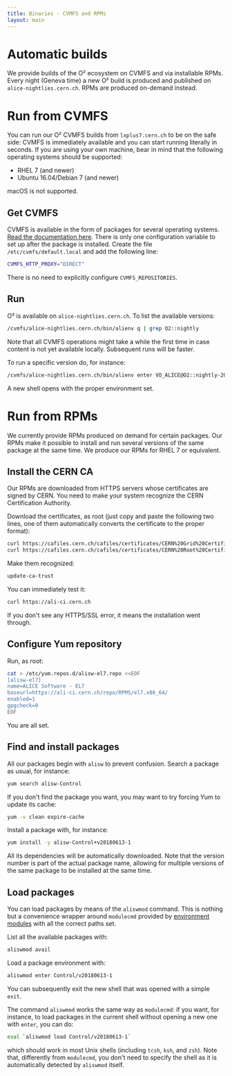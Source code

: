 ```yaml
---
title: Binaries - CVMFS and RPMs
layout: main
---
```


Automatic builds
================

We provide builds of the O² ecosystem on CVMFS and via installable RPMs. Every night (Geneva time)
a new O² build is produced and published on `alice-nightlies.cern.ch`. RPMs are produced on-demand
instead.


Run from CVMFS
==============

You can run our O² CVMFS builds from `lxplus7.cern.ch` to be on the safe side: CVMFS is immediately
available and you can start running literally in seconds. If you are using your own machine, bear in
mind that the following operating systems should be supported:

  * RHEL 7 (and newer)
  * Ubuntu 16.04/Debian 7 (and newer)

macOS is not supported.


Get CVMFS
---------

CVMFS is available in the form of packages for several operating systems.
[Read the documentation here](https://cernvm.cern.ch/portal/filesystem/quickstart). There is only
one configuration variable to set up after the package is installed. Create the file
`/etc/cvmfs/default.local` and add the following line:

```bash
CVMFS_HTTP_PROXY="DIRECT"
```

There is no need to explicitly configure `CVMFS_REPOSITORIES`.


Run
---

O² is available on `alice-nightlies.cern.ch`. To list the available versions:

```bash
/cvmfs/alice-nightlies.cern.ch/bin/alienv q | grep O2::nightly
```

Note that all CVMFS operations might take a while the first time in case content is not yet
available locally. Subsequent runs will be faster.

To run a specific version do, for instance:

```bash
/cvmfs/alice-nightlies.cern.ch/bin/alienv enter VO_ALICE@O2::nightly-20180614-1
```

A new shell opens with the proper environment set.


Run from RPMs
=============

We currently provide RPMs produced on demand for certain packages. Our RPMs make it possible to
install and run several versions of the same package at the same time. We produce our RPMs for
RHEL 7 or equivalent.


Install the CERN CA
-------------------

Our RPMs are downloaded from HTTPS servers whose certificates are signed by CERN. You need to make
your system recognize the CERN Certification Authority.

Download the certificates, as root (just copy and paste the following two lines, one of them
automatically converts the certificate to the proper format):

```bash
curl https://cafiles.cern.ch/cafiles/certificates/CERN%20Grid%20Certification%20Authority.crt > /etc/pki/ca-trust/source/anchors/cern_grid.pem
curl https://cafiles.cern.ch/cafiles/certificates/CERN%20Root%20Certification%20Authority%202.crt | openssl x509 -inform der -out /etc/pki/ca-trust/source/anchors/cern_root.pem
```

Make them recognized:

```bash
update-ca-trust
```

You can immediately test it:

```bash
curl https://ali-ci.cern.ch
```

If you don't see any HTTPS/SSL error, it means the installation went through.


Configure Yum repository
------------------------

Run, as root:

```bash
cat > /etc/yum.repos.d/alisw-el7.repo <<EOF
[alisw-el7]
name=ALICE Software - EL7
baseurl=https://ali-ci.cern.ch/repo/RPMS/el7.x86_64/
enabled=1
gpgcheck=0
EOF
```

You are all set.


Find and install packages
-------------------------

All our packages begin with `alisw` to prevent confusion. Search a package as usual, for instance:

```bash
yum search alisw-Control
```

If you don't find the package you want, you may want to try forcing Yum to update its cache:

```bash
yum -v clean expire-cache
```

Install a package with, for instance:

```bash
yum install -y alisw-Control+v20180613-1
```

All its dependencies will be automatically downloaded. Note that the version number is part of the
actual package name, allowing for multiple versions of the same package to be installed at the same
time.


Load packages
-------------

You can load packages by means of the `aliswmod` command. This is nothing but a convenience wrapper
around `modulecmd` provided by [environment modules](https://github.com/cea-hpc/modules) with all
the correct paths set.

List all the available packages with:

```bash
aliswmod avail
```

Load a package environment with:

```bash
aliswmod enter Control/v20180613-1
```

You can subsequently exit the new shell that was opened with a simple `exit`.

The command `aliswmod` works the same way as `modulecmd`: if you want, for instance, to load
packages in the current shell without opening a new one with `enter`, you can do:

```bash
eval `aliswmod load Control/v20180613-1`
```

which should work in most Unix shells (including `tcsh`, `ksh`, and `zsh`). Note that, differently
from `modulecmd`, you don't need to specify the shell as it is automatically detected by `aliswmod`
itself.
